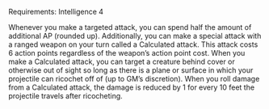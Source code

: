 Requirements: Intelligence 4

Whenever you make a targeted attack, you can spend half the amount of additional AP (rounded up). Additionally, you can make a special attack with a ranged weapon on your turn called a Calculated attack. This attack costs 6 action points regardless of the weapon’s action point cost. When you make a Calculated attack, you can target a creature behind cover or otherwise out of sight so long as there is a plane or surface in which your projectile can ricochet off of (up to GM’s discretion). When you roll damage from a Calculated attack, the damage is reduced by 1 for every 10 feet the projectile travels after ricocheting.